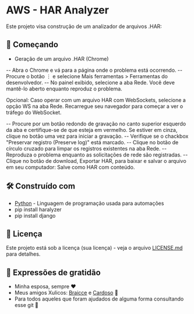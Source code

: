 # AWS - HAR Analyzer

Este projeto visa construção de um analizador de arquivos .HAR:

## 🚀 Começando

- Geração de um arquivo .HAR (Chrome)

-- Abra o Chrome e vá para a página onde o problema está ocorrendo.
-- Procure o botão ⋮ e selecione Mais ferramentas > Ferramentas do desenvolvedor.
-- No painel exibido, selecione a aba Rede. Você deve mantê-lo aberto enquanto reproduz o problema.

Opcional: Caso operar com um arquivo HAR com WebSockets, selecione a opção WS na aba Rede. Recarregue seu navegador para começar a ver o tráfego do WebSocket.

-- Procure por um botão redondo de gravação no canto superior esquerdo da aba e certifique-se de que esteja em vermelho. Se estiver em cinza, clique no botão uma vez para iniciar a gravação.
-- Verifique se o chackbox "Preservar registro (Preserve log)" está marcado.
-- Clique no botão de círculo cruzado para limpar os registros existentes na aba Rede.
-- Reproduza o problema enquanto as solicitações de rede são registradas.
-- Clique no botão de download, Exportar HAR, para baixar e salvar o arquivo em seu computador: Salve como HAR com conteúdo.

## 🛠️ Construído com

* [Python](https://www.python.org/) - Linguagem de programação usada para automações
* pip install haralyzer
* pip install django

## 📄 Licença

Este projeto está sob a licença (sua licença) - veja o arquivo [LICENSE.md](https://github.com/usuario/projeto/licenca) para detalhes.

## 🎁 Expressões de gratidão

* Minha esposa, sempre ❤️
* Meus amigos Xulicos: [Braicce](https://github.com/Braicce) e [Cardoso](https://github.com/gabrielcardoso13) 🍺
* Para todos aqueles que foram ajudados de alguma forma consultando esse git 🔩
